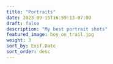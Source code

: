 ```yaml
---
title: "Portraits"
date: 2023-09-15T16:59:13-07:00
draft: false
description: "My best portrait shots"
featured_image: boy_on_trail.jpg
weight: 3
sort_by: Exif.Date
sort_order: desc
---
```


